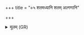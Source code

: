 +++
title = "०५ शतमध्यानि शतम् अल्गणानि"

+++
<details><summary>मूलम् (GR)</summary>

शतमध्यानि शतम् अल्गणानि शतं तमांसि शतं रुधिराणि ॥
</details>